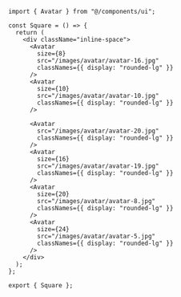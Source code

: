 ﻿```tsx
import { Avatar } from "@/components/ui";

const Square = () => {
  return (
    <div className="inline-space">
      <Avatar
        size={8}
        src="/images/avatar/avatar-16.jpg"
        classNames={{ display: "rounded-lg" }}
      />
      <Avatar
        size={10}
        src="/images/avatar/avatar-10.jpg"
        classNames={{ display: "rounded-lg" }}
      />

      <Avatar
        src="/images/avatar/avatar-20.jpg"
        classNames={{ display: "rounded-lg" }}
      />
      <Avatar
        size={16}
        src="/images/avatar/avatar-19.jpg"
        classNames={{ display: "rounded-lg" }}
      />
      <Avatar
        size={20}
        src="/images/avatar/avatar-8.jpg"
        classNames={{ display: "rounded-lg" }}
      />
      <Avatar
        size={24}
        src="/images/avatar/avatar-5.jpg"
        classNames={{ display: "rounded-lg" }}
      />
    </div>
  );
};

export { Square };

```
